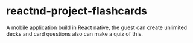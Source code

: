 # reactnd-project-flashcards
A mobile application build in React native, the guest can create unlimited decks and card questions also can make a quiz of this.
